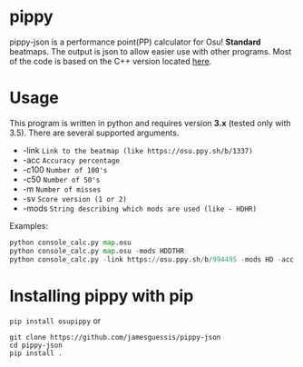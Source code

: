 # pippy
pippy-json is a performance point(PP) calculator for Osu! **Standard** beatmaps.
The output is json to allow easier use with other programs.
Most of the code is based on the C++ version located [here](https://github.com/Francesco149/oppai).

# Usage

This program is written in python and requires version **3.x** (tested only with 3.5).
There are several supported arguments.

* -link `Link to the beatmap (like https://osu.ppy.sh/b/1337)`
* -acc `Accuracy percentage`
* -c100 `Number of 100's`
* -c50 `Number of 50's`
* -m `Number of misses`
* -sv `Score version (1 or 2)`
* -mods `String describing which mods are used (like - HDHR)`

Examples:
```python
python console_calc.py map.osu
python console_calc.py map.osu -mods HDDTHR
python console_calc.py -link https://osu.ppy.sh/b/994495 -mods HD -acc 95.61
```

# Installing pippy with pip
`pip install osupippy`
or
```
git clone https://github.com/jamesguessis/pippy-json
cd pippy-json
pip install .
```